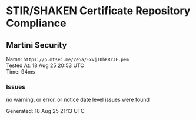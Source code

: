 # STIR/SHAKEN Certificate Repository Compliance

## Martini Security

Name: `https://p.mtsec.me/2e5a/-xvjI0hKRrJF.pem`\
Tested At: 18 Aug 25 20:53 UTC\
Time: 94ms

### Issues

no warning, or error, or notice date level issues were found

Generated: 18 Aug 25 21:13 UTC